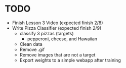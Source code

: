 # TODO
* Finish Lesson 3 Video (expected finish 2/8)
* Write Pizza Classifier (expected finish 2/9)
  * classify 3 pizzas (targets)
    * pepperoni, cheese, and Hawaiian 
  * Clean data 
   * Remove .gif
   * Remove images that are not a target 
  * Export weights to a simple webapp after training 
